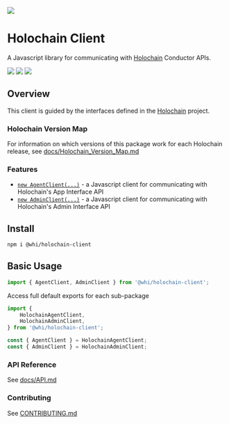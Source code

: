 [![](https://img.shields.io/npm/v/@whi/holochain-client/latest?style=flat-square)](http://npmjs.com/package/@whi/holochain-client)

# Holochain Client
A Javascript library for communicating with [Holochain](https://holochain.org) Conductor APIs.

[![](https://img.shields.io/github/issues-raw/mjbrisebois/holochain-client-js?style=flat-square)](https://github.com/mjbrisebois/holochain-client-js/issues)
[![](https://img.shields.io/github/issues-closed-raw/mjbrisebois/holochain-client-js?style=flat-square)](https://github.com/mjbrisebois/holochain-client-js/issues?q=is%3Aissue+is%3Aclosed)
[![](https://img.shields.io/github/issues-pr-raw/mjbrisebois/holochain-client-js?style=flat-square)](https://github.com/mjbrisebois/holochain-client-js/pulls)


## Overview
This client is guided by the interfaces defined in the [Holochain](https://github.com/holochain/holochain) project.


### Holochain Version Map
For information on which versions of this package work for each Holochain release, see
[docs/Holochain_Version_Map.md](docs/Holochain_Version_Map.md)


### Features

- [`new AgentClient(...)`](https://www.npmjs.com/package/@whi/holochain-agent-client) -
  a Javascript client for communicating with Holochain's App Interface API
- [`new AdminClient(...)`](https://www.npmjs.com/package/@whi/holochain-admin-client) -
  a Javascript client for communicating with Holochain's Admin Interface API


## Install

```bash
npm i @whi/holochain-client
```

## Basic Usage

```javascript
import { AgentClient, AdminClient } from '@whi/holochain-client';
```

Access full default exports for each sub-package
```javascript
import {
    HolochainAgentClient,
    HolochainAdminClient,
} from '@whi/holochain-client';

const { AgentClient } = HolochainAgentClient;
const { AdminClient } = HolochainAdminClient;
```


### API Reference

See [docs/API.md](docs/API.md)

### Contributing

See [CONTRIBUTING.md](CONTRIBUTING.md)

